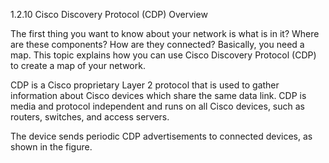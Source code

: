 1.2.10 Cisco Discovery Protocol (CDP) Overview

The first thing you want to know about your network is what is in it? Where are these components? How are they connected? Basically, you need a map. This topic explains how you can use Cisco Discovery Protocol (CDP) to create a map of your network.

CDP is a Cisco proprietary Layer 2 protocol that is used to gather information about Cisco devices which share the same data link. CDP is media and protocol independent and runs on all Cisco devices, such as routers, switches, and access servers.

The device sends periodic CDP advertisements to connected devices, as shown in the figure.